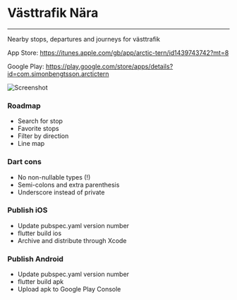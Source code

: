 # Västtrafik Nära
---

Nearby stops, departures and journeys for västtrafik

App Store: https://itunes.apple.com/gb/app/arctic-tern/id1439743742?mt=8

Google Play: https://play.google.com/store/apps/details?id=com.simonbengtsson.arctictern

![Screenshot](https://is5-ssl.mzstatic.com/image/thumb/Purple128/v4/0a/75/55/0a755505-f237-7894-201d-7cf30bc9e023/pr_source.png/460x0w.png)

### Roadmap
- Search for stop
- Favorite stops
- Filter by direction
- Line map

### Dart cons
- No non-nullable types (!)
- Semi-colons and extra parenthesis
- Underscore instead of private

### Publish iOS
- Update pubspec.yaml version number
- flutter build ios
- Archive and distribute through Xcode

### Publish Android
- Update pubspec.yaml version number
- flutter build apk
- Upload apk to Google Play Console